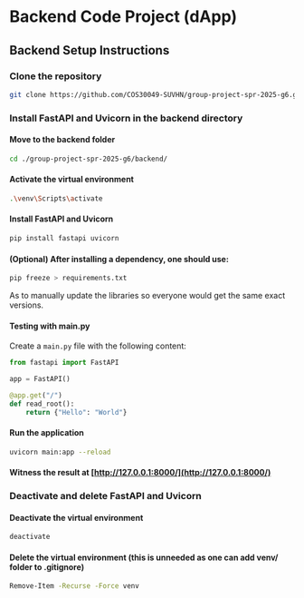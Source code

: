 # Backend Code Project (dApp)

## Backend Setup Instructions

### Clone the repository
```bash
git clone https://github.com/COS30049-SUVHN/group-project-spr-2025-g6.git
```

### Install FastAPI and Uvicorn in the backend directory

#### Move to the backend folder
```bash
cd ./group-project-spr-2025-g6/backend/
```

#### Activate the virtual environment
```bash
.\venv\Scripts\activate
```

#### Install FastAPI and Uvicorn
```bash
pip install fastapi uvicorn
```
#### (Optional) After installing a dependency, one should use:

```bash
pip freeze > requirements.txt
```

As to manually update the libraries so everyone would get the same exact versions.

#### Testing with main.py
Create a `main.py` file with the following content:
```python
from fastapi import FastAPI

app = FastAPI()

@app.get("/")
def read_root():
    return {"Hello": "World"}
```

#### Run the application
```bash
uvicorn main:app --reload
```

#### Witness the result at [http://127.0.0.1:8000/](http://127.0.0.1:8000/)

### Deactivate and delete FastAPI and Uvicorn 

#### Deactivate the virtual environment 
```bash
deactivate
```

#### Delete the virtual environment (this is unneeded as one can add venv/ folder to .gitignore)
```bash
Remove-Item -Recurse -Force venv
```
